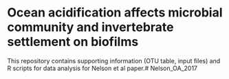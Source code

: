 # Ocean acidification affects microbial community and invertebrate settlement on biofilms 
This repository contains supporting information (OTU table, input files) and R scripts for data analysis for Nelson et al paper.# Nelson_OA_2017
